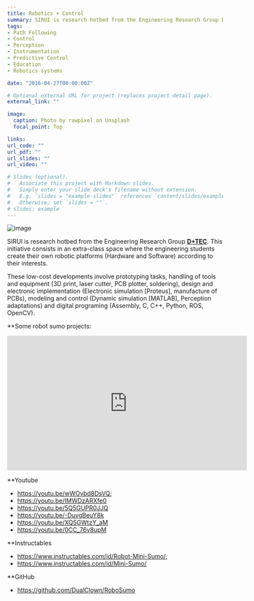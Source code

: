 ```yaml
---
title: Robotics + Control 
summary: SIRUI is research hotbed from the Engineering Research Group D+TEC.
tags: 
- Path Following
- Control
- Perception
- Instrumentation
- Predictive Control
- Education
- Robotics systems

date: "2016-04-27T00:00:00Z"

# Optional external URL for project (replaces project detail page).
external_link: ""

image:
  caption: Photo by rawpixel on Unsplash
  focal_point: Top

links:
url_code: ""
url_pdf: ""
url_slides: ""
url_video: ""

# Slides (optional).
#   Associate this project with Markdown slides.
#   Simply enter your slide deck's filename without extension.
#   E.g. `slides = "example-slides"` references `content/slides/example-slides.md`.
#   Otherwise, set `slides = ""`.
# slides: example
---
```



![image](http://i82.servimg.com/u/f82/14/32/70/24/genera17.jpg)

SIRUI is research hotbed from the Engineering Research Group **[D+TEC](https://investigaciones.unibague.edu.co/d-tec)**. This initiative consists in an extra-class space where the engineering students create their own robotic platforms (Hardware and Software) according to their interests.

These low-cost developments involve prototyping tasks, handling of tools and equipment (3D print, laser cutter, PCB plotter, soldering), design and electronic implementation (Electronic simulation [Proteus], manufacture of PCBs), modeling and control (Dynamic simulation [MATLAB], Perception adaptations) and digital programing (Assembly, C, C++, Python, ROS, OpenCV).

**Some robot sumo projects:

<iframe width="560" height="315" src="https://www.youtube.com/embed/5Q5GUPR0JJQ" frameborder="0" allow="accelerometer; autoplay; encrypted-media; gyroscope; picture-in-picture" allowfullscreen></iframe>

**Youtube

* https://youtu.be/wWOvbd8DsVQ;
* https://youtu.be/IMWDzARXfe0
* https://youtu.be/5Q5GUPR0JJQ
* https://youtu.be/-DuvgBeuY8k
* https://youtu.be/XQ5GWtzY_aM
* https://youtu.be/0CC_76v8upM


**Instructables
* https://www.instructables.com/id/Robot-Mini-Sumo/;
* https://www.instructables.com/id/Mini-Sumo/

**GitHub
* https://github.com/DualClown/RoboSumo
